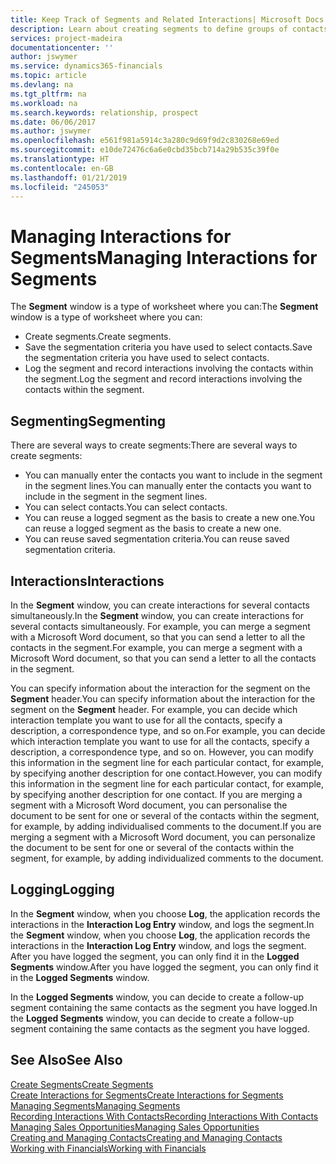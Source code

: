 ```yaml
---
title: Keep Track of Segments and Related Interactions| Microsoft Docs
description: Learn about creating segments to define groups of contacts and specifying interactions for segments.
services: project-madeira
documentationcenter: ''
author: jswymer
ms.service: dynamics365-financials
ms.topic: article
ms.devlang: na
ms.tgt_pltfrm: na
ms.workload: na
ms.search.keywords: relationship, prospect
ms.date: 06/06/2017
ms.author: jswymer
ms.openlocfilehash: e561f981a5914c3a280c9d69f9d2c830268e69ed
ms.sourcegitcommit: e10de72476c6a6e0cbd35bcb714a29b535c39f0e
ms.translationtype: HT
ms.contentlocale: en-GB
ms.lasthandoff: 01/21/2019
ms.locfileid: "245053"
---
```

# <a name="managing-interactions-for-segments"></a><span data-ttu-id="73d43-103">Managing Interactions for Segments</span><span class="sxs-lookup"><span data-stu-id="73d43-103">Managing Interactions for Segments</span></span>
<span data-ttu-id="73d43-104">The **Segment** window is a type of worksheet where you can:</span><span class="sxs-lookup"><span data-stu-id="73d43-104">The **Segment** window is a type of worksheet where you can:</span></span>

* <span data-ttu-id="73d43-105">Create segments.</span><span class="sxs-lookup"><span data-stu-id="73d43-105">Create segments.</span></span>
* <span data-ttu-id="73d43-106">Save the segmentation criteria you have used to select contacts.</span><span class="sxs-lookup"><span data-stu-id="73d43-106">Save the segmentation criteria you have used to select contacts.</span></span>
* <span data-ttu-id="73d43-107">Log the segment and record interactions involving the contacts within the segment.</span><span class="sxs-lookup"><span data-stu-id="73d43-107">Log the segment and record interactions involving the contacts within the segment.</span></span>

## <a name="segmenting"></a><span data-ttu-id="73d43-108">Segmenting</span><span class="sxs-lookup"><span data-stu-id="73d43-108">Segmenting</span></span>
<span data-ttu-id="73d43-109">There are several ways to create segments:</span><span class="sxs-lookup"><span data-stu-id="73d43-109">There are several ways to create segments:</span></span>

* <span data-ttu-id="73d43-110">You can manually enter the contacts you want to include in the segment in the segment lines.</span><span class="sxs-lookup"><span data-stu-id="73d43-110">You can manually enter the contacts you want to include in the segment in the segment lines.</span></span>
* <span data-ttu-id="73d43-111">You can select contacts.</span><span class="sxs-lookup"><span data-stu-id="73d43-111">You can select contacts.</span></span>
* <span data-ttu-id="73d43-112">You can reuse a logged segment as the basis to create a new one.</span><span class="sxs-lookup"><span data-stu-id="73d43-112">You can reuse a logged segment as the basis to create a new one.</span></span>
* <span data-ttu-id="73d43-113">You can reuse saved segmentation criteria.</span><span class="sxs-lookup"><span data-stu-id="73d43-113">You can reuse saved segmentation criteria.</span></span>

## <a name="interactions"></a><span data-ttu-id="73d43-114">Interactions</span><span class="sxs-lookup"><span data-stu-id="73d43-114">Interactions</span></span>
<span data-ttu-id="73d43-115">In the **Segment** window, you can create interactions for several contacts simultaneously.</span><span class="sxs-lookup"><span data-stu-id="73d43-115">In the **Segment** window, you can create interactions for several contacts simultaneously.</span></span> <span data-ttu-id="73d43-116">For example, you can merge a segment with a Microsoft Word document, so that you can send a letter to all the contacts in the segment.</span><span class="sxs-lookup"><span data-stu-id="73d43-116">For example, you can merge a segment with a Microsoft Word document, so that you can send a letter to all the contacts in the segment.</span></span>

<span data-ttu-id="73d43-117">You can specify information about the interaction for the segment on the **Segment** header.</span><span class="sxs-lookup"><span data-stu-id="73d43-117">You can specify information about the interaction for the segment on the **Segment** header.</span></span> <span data-ttu-id="73d43-118">For example, you can decide which interaction template you want to use for all the contacts, specify a description, a correspondence type, and so on.</span><span class="sxs-lookup"><span data-stu-id="73d43-118">For example, you can decide which interaction template you want to use for all the contacts, specify a description, a correspondence type, and so on.</span></span> <span data-ttu-id="73d43-119">However, you can modify this information in the segment line for each particular contact, for example, by specifying another description for one contact.</span><span class="sxs-lookup"><span data-stu-id="73d43-119">However, you can modify this information in the segment line for each particular contact, for example, by specifying another description for one contact.</span></span> <span data-ttu-id="73d43-120">If you are merging a segment with a Microsoft Word document, you can personalise the document to be sent for one or several of the contacts within the segment, for example, by adding individualised comments to the document.</span><span class="sxs-lookup"><span data-stu-id="73d43-120">If you are merging a segment with a Microsoft Word document, you can personalize the document to be sent for one or several of the contacts within the segment, for example, by adding individualized comments to the document.</span></span>

## <a name="logging"></a><span data-ttu-id="73d43-121">Logging</span><span class="sxs-lookup"><span data-stu-id="73d43-121">Logging</span></span>
<span data-ttu-id="73d43-122">In the **Segment** window, when you choose **Log**, the application records the interactions in the **Interaction Log Entry** window, and logs the segment.</span><span class="sxs-lookup"><span data-stu-id="73d43-122">In the **Segment** window, when you choose **Log**, the application records the interactions in the **Interaction Log Entry** window, and logs the segment.</span></span> <span data-ttu-id="73d43-123">After you have logged the segment, you can only find it in the **Logged Segments** window.</span><span class="sxs-lookup"><span data-stu-id="73d43-123">After you have logged the segment, you can only find it in the **Logged Segments** window.</span></span>

<span data-ttu-id="73d43-124">In the **Logged Segments** window, you can decide to create a follow-up segment containing the same contacts as the segment you have logged.</span><span class="sxs-lookup"><span data-stu-id="73d43-124">In the **Logged Segments** window, you can decide to create a follow-up segment containing the same contacts as the segment you have logged.</span></span>

## <a name="see-also"></a><span data-ttu-id="73d43-125">See Also</span><span class="sxs-lookup"><span data-stu-id="73d43-125">See Also</span></span>
[<span data-ttu-id="73d43-126">Create Segments</span><span class="sxs-lookup"><span data-stu-id="73d43-126">Create Segments</span></span>](marketing-how-create-segment.md)  
[<span data-ttu-id="73d43-127">Create Interactions for Segments</span><span class="sxs-lookup"><span data-stu-id="73d43-127">Create Interactions for Segments</span></span>](marketing-how-create-interactions.md)  
[<span data-ttu-id="73d43-128">Managing Segments</span><span class="sxs-lookup"><span data-stu-id="73d43-128">Managing Segments</span></span>](marketing-segments.md)  
[<span data-ttu-id="73d43-129">Recording Interactions With Contacts</span><span class="sxs-lookup"><span data-stu-id="73d43-129">Recording Interactions With Contacts</span></span>](marketing-interactions.md)  
[<span data-ttu-id="73d43-130">Managing Sales Opportunities</span><span class="sxs-lookup"><span data-stu-id="73d43-130">Managing Sales Opportunities</span></span>](marketing-manage-sales-opportunities.md)  
[<span data-ttu-id="73d43-131">Creating and Managing Contacts</span><span class="sxs-lookup"><span data-stu-id="73d43-131">Creating and Managing Contacts</span></span>](marketing-contacts.md)  
[<span data-ttu-id="73d43-132">Working with Financials</span><span class="sxs-lookup"><span data-stu-id="73d43-132">Working with Financials</span></span>](ui-work-product.md)
